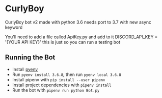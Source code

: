 # CurlyBoy
CurlyBoy bot v2 made with python 3.6 needs port to 3.7 with new async keyword


You'll need to add a file called ApiKey.py and add to it DISCORD_API_KEY = '{YOUR API KEY}'
this is just so you can run a testing bot


## Running the Bot

 - Install [pyenv](https://github.com/pyenv/pyenv-installer)
 - Run `pyenv install 3.6.8`, then run `pyenv local 3.6.8`
 - Install pipenv with `pip install --user pipenv`
 - Install project dependencies with `pipenv install`
 - Run the bot with `pipenv run python Bot.py`
